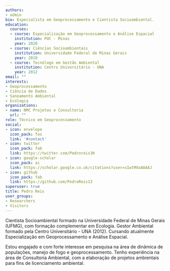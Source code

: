 ```yaml
---
authors:
- admin
bio: Especialista em Geoprocessamento e Cientista Socioambiental.
education:
  courses:
  - course: Especialização em Geoprocessamento e Análise Espacial
    institution: PUC - Minas
    year: 2020
  - course: Ciências Socioambientais
    institution: Universidade Federal de Minas Gerais
    year: 2019
  - course: Tecnólogo em Gestão Ambiental
    institution: Centro Universitário - UNA
    year: 2012
email: ""
interests:
- Geoprocessamento
- Ciência de Dados
- Saneamento Ambiental
- Ecologia
organizations:
- name: NMC Projetos e Consultoria
  url: ""
role: Técnico em Geoprocessamento
social:
- icon: envelope
  icon_pack: fas
  link: '#contact'
- icon: twitter
  icon_pack: fab
  link: https://twitter.com/Pedroreis30
- icon: google-scholar
  icon_pack: ai
  link: https://scholar.google.co.uk/citations?user=sIwtMXoAAAAJ
- icon: github
  icon_pack: fab
  link: https://github.com/PedroReis13
superuser: true
title: Pedro Reis
user_groups:
- Researchers
- Visitors
---
```


Cientista Socioambiental formado na Universidade Federal de Minas Gerais (UFMG), com formação complementar em Ecologia. Gestor Ambiental formado pela Centro Universitário - UNA (2012). Cursando atualmente Especialização em Geoprocessamento e Análise Espacial. 

Estou engajado e com forte interesse em pesquisa na área de dinâmica de populações, manejo de fogo e geoprocessamento. Tenho experiência na área de Consultoria Ambiental, com a elaboração de projetos ambientais para fins de licenciamento ambiental. 
